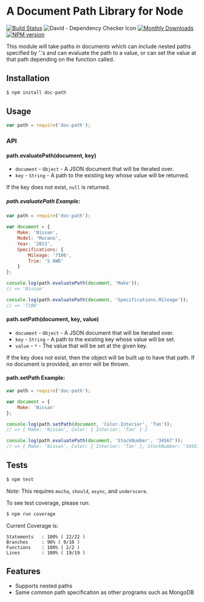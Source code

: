 # A Document Path Library for Node

[![Build Status](https://travis-ci.org/mrodrig/doc-path.svg?branch=master)](https://travis-ci.org/mrodrig/doc-path)
![David - Dependency Checker Icon](https://david-dm.org/mrodrig/doc-path.png "doc-path Dependency Status")
[![Monthly Downloads](http://img.shields.io/npm/dm/doc-path.svg)](https://www.npmjs.org/package/doc-path)
[![NPM version](https://img.shields.io/npm/v/doc-path.svg)](https://www.npmjs.org/package/doc-path)

This module will take paths in documents which can include nested paths specified by '.'s and can evaluate the path
to a value, or can set the value at that path depending on the function called.

## Installation

```bash
$ npm install doc-path
```

## Usage

```javascript
var path = require('doc-path');
```

### API

#### path.evaluatePath(document, key)

* `document` - `Object` - A JSON document that will be iterated over.
* `key` - `String` - A path to the existing key whose value will be returned.

If the key does not exist, `null` is returned.

##### path.evaluatePath Example:

```javascript
var path = require('doc-path');

var document = {
    Make: 'Nissan',
    Model: 'Murano',
    Year: '2013',
    Specifications: {
        Mileage: '7106',
        Trim: 'S AWD'
    }
};

console.log(path.evaluatePath(document, 'Make'));
// => 'Nissan'

console.log(path.evaluatePath(document, 'Specifications.Mileage'));
// => '7106'
```

#### path.setPath(document, key, value)

* `document` - `Object` - A JSON document that will be iterated over.
* `key` - `String` - A path to the existing key whose value will be set.
* `value` - `*` - The value that will be set at the given key.

If the key does not exist, then the object will be built up to have that path.
If no document is provided, an error will be thrown.

#### path.setPath Example:

 ```javascript
 var path = require('doc-path');

 var document = {
     Make: 'Nissan'
 };

 console.log(path.setPath(document, 'Color.Interior', 'Tan'));
 // => { Make: 'Nissan', Color: { Interior: 'Tan' } }

 console.log(path.evaluatePath(document, 'StockNumber', '34567'));
 // => { Make: 'Nissan', Color: { Interior: 'Tan' }, StockNumber: '34567' }
 ```

## Tests

```bash
$ npm test
```

_Note_: This requires `mocha`, `should`, `async`, and `underscore`.

To see test coverage, please run:
```bash
$ npm run coverage
```

Current Coverage is:
```
Statements   : 100% ( 22/22 )
Branches     : 90% ( 9/10 )
Functions    : 100% ( 2/2 )
Lines        : 100% ( 19/19 )
```

## Features

- Supports nested paths
- Same common path specification as other programs such as MongoDB